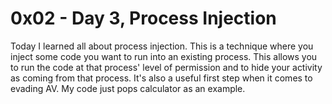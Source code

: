 # 0x02 - Day 3, Process Injection
Today I learned all about process injection. This is a technique where you inject some code you want to run into an existing process. This allows you to run the code at that process' level of permission and to hide your activity as coming from that process. It's also a useful first step when it comes to evading AV. My code just pops calculator as an example. 